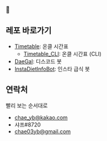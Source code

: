 ###  👋

<!--
**chae03yb/chae03yb** is a ✨ _special_ ✨ repository because its `README.md` (this file) appears on your GitHub profile.

Here are some ideas to get you started:

- 🔭 I’m currently working on ...
- 🌱 I’m currently learning ...
- 👯 I’m looking to collaborate on ...
- 🤔 I’m looking for help with ...
- 💬 Ask me about ...
- 📫 How to reach me: ...
- 😄 Pronouns: ...
- ⚡ Fun fact: ...
-->

## 레포 바로가기
* [Timetable](https://github.com/chae03yb/Timetable): 온클 시간표 
  - [Timetable_CLI](https://github.com/chae03yb/Timetable/tree/CLI-python): 온클 시간표 (CLI)
* [DaeGal](https://github.com/chae03yb/DaeGal): 디스코드 봇
* [InstaDietInfoBot](https://github.com/chae03yb/insta-diet-info-bot): 인스타 급식 봇

## 연락처
빨리 보는 순서대로
* chae_yb@kakao.com
* 샤프#8720
* chae03yb@gmail.com
